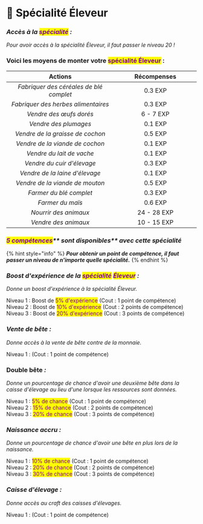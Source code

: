 # 🐂 Spécialité Éleveur

### _**Accès à la **<mark style="color:purple;">**spécialité**</mark>** :**_ &#x20;

_Pour avoir accès à la spécialité Éleveur, il faut passer le niveau 20 !_

### **Voici les moyens de monter votre **<mark style="color:purple;">**spécialité Éleveur**</mark>** :**



<table><thead><tr><th width="451" align="center">Actions</th><th width="297" align="center">Récompenses</th></tr></thead><tbody><tr><td align="center"><em>Fabriquer des céréales de blé complet</em></td><td align="center">0.3 EXP</td></tr><tr><td align="center"><em>Fabriquer des herbes alimentaires</em></td><td align="center">0.3 EXP</td></tr><tr><td align="center"><em>Vendre des œufs dorés</em></td><td align="center">6 - 7 EXP</td></tr><tr><td align="center"><em>Vendre des plumages</em></td><td align="center">0.1 EXP</td></tr><tr><td align="center"><em>Vendre de la graisse de cochon</em></td><td align="center">0.5 EXP</td></tr><tr><td align="center"><em>Vendre de la viande de cochon</em></td><td align="center">0.1 EXP</td></tr><tr><td align="center"><em>Vendre du lait de vache</em></td><td align="center">0.1 EXP</td></tr><tr><td align="center"><em>Vendre du cuir d'élevage</em></td><td align="center">0.3 EXP</td></tr><tr><td align="center"><em>Vendre de la laine d'élevage</em></td><td align="center">0.1 EXP</td></tr><tr><td align="center"><em>Vendre de la viande de mouton</em></td><td align="center">0.5 EXP</td></tr><tr><td align="center"><em>Farmer du blé complet</em></td><td align="center">0.3 EXP</td></tr><tr><td align="center"><em>Farmer du maïs</em> </td><td align="center">0.6 EXP</td></tr><tr><td align="center"><em>Nourrir des animaux</em></td><td align="center">24 - 28 EXP</td></tr><tr><td align="center"><em>Vendre des animaux</em></td><td align="center">10 - 15 EXP</td></tr></tbody></table>

### _<mark style="color:purple;">**5 compétences**</mark>** sont disponibles**_ _**avec cette spécialité**_

{% hint style="info" %}
_**Pour obtenir un point de compétence, il faut passer un niveau de n'importe quelle spécialité.**_&#x20;
{% endhint %}

### _Boost d'expérience de la <mark style="color:purple;">spécialité</mark>_ _<mark style="color:purple;">Éleveur</mark> :_&#x20;

_Donne un boost d'expérience à la spécialité Éleveur._

Niveau 1 : Boost de <mark style="color:purple;">5% d'expérience</mark>  (Cout : 1 point de compétence) \
Niveau 2 : Boost de <mark style="color:purple;">10% d'expérience</mark> (Cout : 2 points de compétence) \
Niveau 3 : Boost de <mark style="color:purple;">20% d'expérience</mark> (Cout : 3 points de compétence)

### _Vente de bête :_&#x20;

_Donne accès à la vente de bête contre de la monnaie._

Niveau 1 :  (Cout : 1 point de compétence)

### Double bête _:_

_Donne un pourcentage de chance d'avoir une deuxième bête dans la caisse d'élevage au lieu d'une lorsque les ressources sont données._

Niveau 1 : <mark style="color:purple;">5% de chance</mark>  (Cout : 1 point de compétence) \
Niveau 2 : <mark style="color:purple;">15% de chance</mark>  (Cout : 2 points de compétence) \
Niveau 3 : <mark style="color:purple;">20% de chance</mark>  (Cout : 3 points de compétence)

### _Naissance accru :_&#x20;

_Donne un pourcentage de chance d'avoir une bête en plus lors de la naissance._

Niveau 1 : <mark style="color:purple;">10% de chance</mark>  (Cout : 1 point de compétence) \
Niveau 2 : <mark style="color:purple;">20% de chance</mark>  (Cout : 2 points de compétence) \
Niveau 3 : <mark style="color:purple;">30% de chance</mark>  (Cout : 3 points de compétence)

### _Caisse d'élevage :_&#x20;

_Donne accès au craft des caisses d'élevages._

Niveau 1 :  (Cout : 1 point de compétence)
